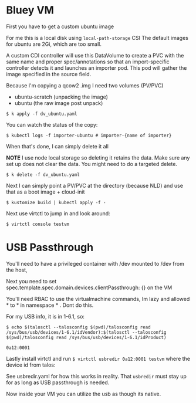 Bluey VM
========

First you have to get a custom ubuntu image

For me this is a local disk using `local-path-storage` CSI
The default images for ubuntu are 2Gi, which are too small.

A custom CDI controller will use this DataVolume to create a PVC with the same name and proper spec/annotations so that an import-specific controller detects it and launches an importer pod. This pod will gather the image specified in the source field.

Because I'm copying a qcow2 .img I need two volumes (PV/PVC)
* ubuntu-scratch (unpacking the image)
* ubuntu (the raw image post unpack)

```
$ k apply -f dv_ubuntu.yaml
```

You can watch the status of the copy:

```
$ kubectl logs -f importer-ubuntu # importer-{name of importer}
```

When that's done, I can simply delete it all

**NOTE** I use node local storage so deleting it retains the data. Make sure any set up does not clear the data.
You might need to do a targeted delete.


```
$ k delete -f dv_ubuntu.yaml
```

Next I can simply point a PV/PVC at the directory (because NLD) and use that as a boot image + cloud-init

```
$ kustomize build | kubectl apply -f -
```

Next use virtctl to jump in and look around:

```
$ virtctl console testvm
```


USB Passthrough
===============

You'll need to have a  privileged container with /dev mounted to /dev from the host,

Next you need to set spec.template.spec.domain.devices.clientPassthrough: {} on the VM

You'll need RBAC to use the virtualmachine commands, Im lazy and allowed * to * in namespace * . Dont do this.

For my USB info, it is in 1-6.1, so:

```
$ echo $(talosctl --talosconfig $(pwd)/talosconfig read /sys/bus/usb/devices/1-6.1/idVendor):$(talosctl --talosconfig $(pwd)/talosconfig read /sys/bus/usb/devices/1-6.1/idProduct)

0a12:0001
```

Lastly install virtctl and run `$ virtctl usbredir 0a12:0001 testvm` where the device id from talos:

See usbredir.yaml for how this works in reality. That `usbredir` must stay up for as long as USB passthrough is needed.

Now inside your VM you can utilize the usb as though its native.

